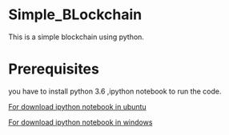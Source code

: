 # Simple_BLockchain
This is a simple blockchain using python. 





# Prerequisites
you have to install python 3.6 ,ipython notebook to run the code.

[For download ipython notebook in ubuntu](https://www.digitalocean.com/community/tutorials/how-to-set-up-a-jupyter-notebook-to-run-ipython-on-ubuntu-16-04)

[For download ipython notebook in windows](http://jupyter.readthedocs.io/en/latest/install.html)
